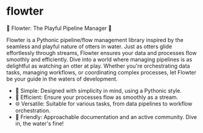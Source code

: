 # flowter

🌊 Flowter: The Playful Pipeline Manager 🦦

Flowter is a Pythonic pipeline/flow management library inspired by the seamless and playful nature of otters in water. Just as otters glide effortlessly through streams, Flowter ensures your data and processes flow smoothly and efficiently. Dive into a world where managing pipelines is as delightful as watching an otter at play. Whether you're orchestrating data tasks, managing workflows, or coordinating complex processes, let Flowter be your guide in the waters of development.

- 🦦 Simple: Designed with simplicity in mind, using a Pythonic style.
- 🌊 Efficient: Ensure your processes flow as smoothly as a stream.
- 🌐 Versatile: Suitable for various tasks, from data pipelines to workflow orchestration.
- 🎉 Friendly: Approachable documentation and an active community. Dive in, the water's fine!
